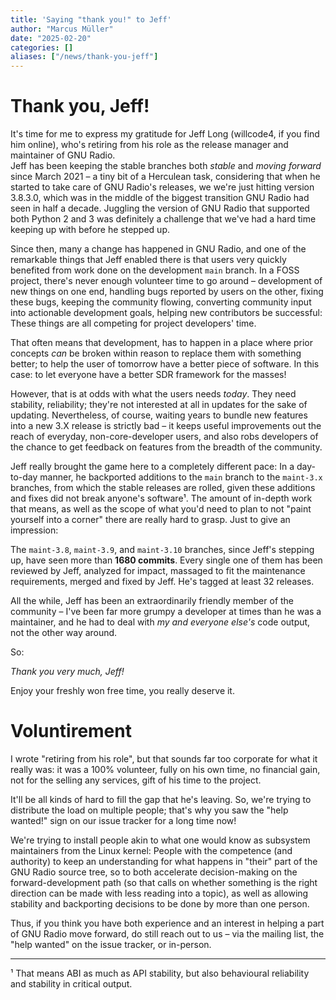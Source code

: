 ```yaml
---
title: 'Saying "thank you!" to Jeff'
author: "Marcus Müller"
date: "2025-02-20"
categories: []
aliases: ["/news/thank-you-jeff"]
---
```


# Thank you, Jeff!

It's time for me to express my gratitude for Jeff Long (willcode4, if you find him online), who's retiring from his role as the release manager and maintainer of GNU Radio. <br>
Jeff has been keeping the stable branches both _stable_ and _moving forward_ since March 2021 – a tiny bit of a Herculean task,
considering that when he started to take care of GNU Radio's releases, we we're just hitting version 3.8.3.0, which was in the middle of the biggest
transition GNU Radio had seen in half a decade. Juggling the version of GNU Radio that supported both Python 2 and 3 was definitely a challenge that we've
had a hard time keeping up with before he stepped up.

Since then, many a change has happened in GNU Radio, and one of the remarkable things that Jeff enabled there is that users very quickly benefited from 
work done on the development `main` branch. In a FOSS project, there's never enough volunteer time to go around – development of new things on one end,
handling bugs reported by users on the other, fixing these bugs, keeping the community flowing, converting community input into actionable development goals, 
helping new contributors be successful: These things are all competing for project developers' time.

That often means that development, has to happen in a place where prior concepts *can* be broken within reason to replace them with something better;
to help the user of tomorrow have a better piece of software. In this case: to let everyone have a better SDR framework for the masses!

However, that is at odds with what the users needs *today*. They need stability, reliability; they're not interested at all in updates for the sake
of updating. Nevertheless, of course, waiting years to bundle new features into a new 3.X release is strictly bad – it keeps useful improvements out
the reach of everyday, non-core-developer users, and also robs developers of the chance to get feedback on features from the breadth of the community.

Jeff really brought the game here to a completely different pace: In a day-to-day manner, he backported additions to the `main` branch to the `maint-3.x` branches,
from which the stable releases are rolled, given these additions and fixes did not break anyone's software¹. The amount of in-depth work that means,
as well as the scope of what you'd need to plan to not "paint yourself into a corner" there are really hard to grasp. Just to give an impression:

The `maint-3.8`, `maint-3.9`, and `maint-3.10` branches, since Jeff's stepping up, have seen more than **1680 commits**. Every single one of them has been
reviewed by Jeff, analyzed for impact, massaged to fit the maintenance requirements, merged and fixed by Jeff. He's tagged at least 32 releases.

All the while, Jeff has been an extraordinarily friendly member of the community – I've been far more grumpy a developer at times than he was a maintainer,
and he had to deal with *my and everyone else's* code output, not the other way around.

So:

*Thank you very much, Jeff!*

Enjoy your freshly won free time, you really deserve it.

# Voluntirement

I wrote "retiring from his role", but that sounds far too corporate for what it really was: it was a 100% volunteer, fully on his own time, no financial gain,
not for the selling any services, gift of his time to the project.

It'll be all kinds of hard to fill the gap that he's leaving. So, we're trying to distribute the load on multiple people; that's why you saw the "help wanted!" sign on our issue tracker for a long time now!

We're trying to install people akin to what one would know as subsystem maintainers from the Linux kernel: People with the competence (and authority) to keep an understanding
for what happens in "their" part of the GNU Radio source tree, so to both accelerate decision-making on the forward-development path
(so that calls on whether something is the right direction can be made with less reading into a topic),
as well as allowing stability and backporting decisions to be done by more than one person.

Thus, if you think you have both experience and an interest in helping a part of GNU Radio move forward, do still reach out to us – via the mailing list, the "help wanted" on the issue tracker, or in-person.

-----

¹ That means ABI as much as API stability, but also behavioural reliability and stability in critical output.
